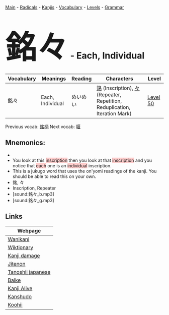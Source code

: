 <style> bigfont {font-size: 100px}</style>
[Main](../README.md) -
[Radicals](../radicals.md) -
[Kanjis](../kanjis.md) -
[Vocabulary](../vocabulary.md) -
[Levels](../levels.md) -
[Grammar](../grammar.md)
# <bigfont> 銘々</bigfont> - Each, Individual 

| Vocabulary | Meanings | Reading | Characters | Level |
| --- | --- | --- | --- | --- |
| 銘々 | Each, Individual | めいめい |  [銘](../kanjis/銘.md) (Inscription), [々](../kanjis/々.md) (Repeater, Repetition, Reduplication, Iteration Mark) | [Level 50](../levels/wk_level50.md) |

Previous vocab: [銘柄](銘柄.md) Next vocab: [堰](堰.md) 

## Mnemonics:

* 
* You look at this <span style="background-color:#ffcccb"> inscription</span> then you look at that <span style="background-color:#ffcccb"> inscription</span> and you notice that <span style="background-color:#ffcccb"> each</span> one is an <span style="background-color:#ffcccb"> individual</span> inscription.
* This is a jukugo word that uses the on'yomi readings of the kanji. You should be able to read this on your own.
* 銘, 々
* Inscription, Repeater
* [sound:銘々_b.mp3]
* [sound:銘々_g.mp3]


## Links 

| Webpage |
| --- |
| [Wanikani          ](https://www.wanikani.com/kanji/銘々) |
| [Wiktionary        ](https://en.wiktionary.org/wiki/銘々) |
| [Kanji damage      ](http://www.kanjidamage.com/kanji/search?utf8=✓&q=銘々) |
| [Jitenon           ](https://jitenon.com/kanji/銘々) |
| [Tanoshii japanese ](https://www.tanoshiijapanese.com/dictionary/kanji.cfm?k=銘々) |
| [Baike             ](https://baike.baidu.com/item/銘々) |
| [Kanji Alive       ](https://app.kanjialive.com/銘々) |
| [Kanshudo          ](https://www.kanshudo.com/searchmn?q=銘々) |
| [Koohii            ](https://kanji.koohii.com/study/kanji/銘々) |
